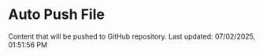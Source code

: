 # Auto Push File

Content that will be pushed to GitHub repository.
Last updated: 07/02/2025, 01:51:56 PM